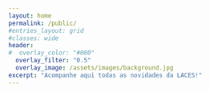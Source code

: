 ```yaml
---
layout: home
permalink: /public/
#entries_layout: grid
#classes: wide
header:
#  overlay_color: "#000"
  overlay_filter: "0.5"
  overlay_image: /assets/images/background.jpg
excerpt: "Acompanhe aqui todas as novidades da LACES!"
---
```

